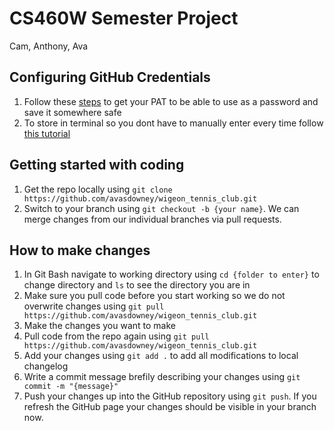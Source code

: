 # CS460W Semester Project
Cam, Anthony, Ava

## Configuring GitHub Credentials
1. Follow these [steps](https://docs.github.com/en/enterprise-server@3.4/authentication/keeping-your-account-and-data-secure/creating-a-personal-access-token) to get your PAT to be able to use as a password and save it somewhere safe
1. To store in terminal so you dont have to manually enter every time follow [this tutorial](https://docs.github.com/en/get-started/getting-started-with-git/caching-your-github-credentials-in-git)

## Getting started with coding
1. Get the repo locally using ```git clone https://github.com/avasdowney/wigeon_tennis_club.git```
1. Switch to your branch using ```git checkout -b {your name}```. We can merge changes from our individual branches via pull requests.

## How to make changes
1. In Git Bash navigate to working directory using ```cd {folder to enter}``` to change directory and ```ls``` to see the directory you are in
1. Make sure you pull code before you start working so we do not overwrite changes using ```git pull https://github.com/avasdowney/wigeon_tennis_club.git```
1. Make the changes you want to make
1. Pull code from the repo again using ```git pull https://github.com/avasdowney/wigeon_tennis_club.git```
1. Add your changes using ```git add .``` to add all modifications to local changelog
1. Write a commit message brefily describing your changes using ```git commit -m "{message}"```
1. Push your changes up into the GitHub repository using ```git push```. If you refresh the GitHub page your changes should be visible in your branch now.

<!--
## Development Things
1. Run server using ```python3 manage.py runserver``` in base directory redirects to http://localhost:8000/polls/
1. Test server using ```python3 manage.py test polls``` in base directory
1. If running from new clone of the repo run ```python3 manage.py migrate``` to instantiate database

### admin
1. Admin page: http://localhost:8000/admin/
1. Create admin profile: ```python3 manage.py createsuperuser```
-->